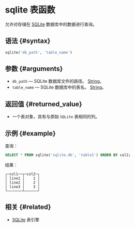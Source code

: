 
# sqlite 表函数

允许对存储在 [SQLite](../../engines/database-engines/sqlite.md) 数据库中的数据进行查询。

## 语法 {#syntax}

```sql
sqlite('db_path', 'table_name')
```

## 参数 {#arguments}

- `db_path` — SQLite 数据库文件的路径。 [String](../../sql-reference/data-types/string.md)。
- `table_name` — SQLite 数据库中的表名。 [String](../../sql-reference/data-types/string.md)。

## 返回值 {#returned_value}

- 一个表对象，具有与原始 `SQLite` 表相同的列。

## 示例 {#example}

查询：

```sql
SELECT * FROM sqlite('sqlite.db', 'table1') ORDER BY col2;
```

结果：

```text
┌─col1──┬─col2─┐
│ line1 │    1 │
│ line2 │    2 │
│ line3 │    3 │
└───────┴──────┘
```

## 相关 {#related}

- [SQLite](../../engines/table-engines/integrations/sqlite.md) 表引擎
